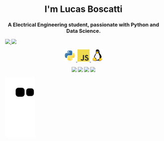 <h1 align="center"> I'm Lucas Boscatti</h1>
<h3 align="center">A Electrical Engineering student, passionate with Python and Data Science.</h3>

 <div>
  <a href="https://github.com/lucasboscatti">
  <img height="180em" src="https://github-readme-stats.vercel.app/api?username=lucasboscatti&show_icons=true&theme=dark&include_all_commits=true&count_private=true"/>
  <img height="180em" src="https://github-readme-stats.vercel.app/api/top-langs/?username=lucasboscatti&layout=compact&langs_count=7&theme=dark"/>
</div>
<div>
 <p align="center"> <a href="https://www.python.org" target="_blank"> <img src="https://raw.githubusercontent.com/devicons/devicon/master/icons/python/python-original.svg" alt="python" width="40" height="40"/> </a> <a href="https://developer.mozilla.org/en-US/docs/Web/JavaScript" target="_blank"> <img src="https://raw.githubusercontent.com/devicons/devicon/master/icons/javascript/javascript-original.svg" alt="javascript" width="40" height="40"/> </a><a href="https://www.linux.org/" target="_blank"> <img src="https://raw.githubusercontent.com/devicons/devicon/master/icons/linux/linux-original.svg" alt="linux" width="40" height="40"/> </a> 
</p>
</div>
<div> 
 <p align="center"> <a href="https://instagram.com/lucasboscatti" target="_blank"><img src="https://img.shields.io/badge/-Instagram-%23E4405F?style=for-the-badge&logo=instagram&logoColor=white" target="_blank"></a>
 	<a href="https://linkedin.com/in/lucas-boscatti-8555a3196" target="_blank"><img src="https://img.shields.io/badge/LinkedIn-0077B5?style=for-the-badge&logo=linkedin&logoColor=white" target="_blank"></a>
 <a href="https://kaggle.com/lucasboscatti1" target="_blank"><img src="https://img.shields.io/badge/Kaggle-20BEFF?style=for-the-badge&logo=Kaggle&logoColor=white" target="_blank"></a>
  <a href = "mailto:lucasboscatti@gmail.com"><img src="https://img.shields.io/badge/-Gmail-%23333?style=for-the-badge&logo=gmail&logoColor=white" target="_blank"></a>
 </p>

  ![Snake animation](https://github.com/lucasboscatti/lucasboscatti/blob/output/github-contribution-grid-snake.svg)

</div>
